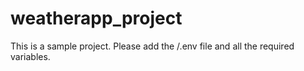 # weatherapp_project
This is a sample project. 
Please add the /.env file and all the required variables.
